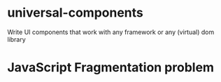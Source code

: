 # universal-components
Write UI components that work with any framework or any (virtual) dom library

# JavaScript Fragmentation problem
